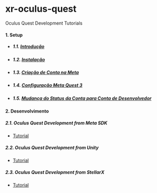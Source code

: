 # xr-oculus-quest
Oculus Quest Development Tutorials

#### 1. Setup
- ##### 1.1. [Introdução](https://gist.github.com/iec-gpes/)
- ##### 1.2. [Instalação](https://gist.github.com/iec-gpes/)
- ##### 1.3. [Criação de Conta na Meta](https://gist.github.com/iec-gpes/)
- ##### 1.4. [Configuração Meta Quest 3](https://gist.github.com/iec-gpes/)
- ##### 1.5. [Mudança do Status da Conta para Conta de Desenvolvedor](https://gist.github.com/iec-gpes/)


#### 2. Desenvolvimento

##### 2.1. Oculus Quest Development from Meta SDK
 - [Tutorial](https://gist.github.com/iec-gpes/)
  
##### 2.2. Oculus Quest Development from Unity
 - [Tutorial](https://gist.github.com/iec-gpes/)

##### 2.3. Oculus Quest Development from StellarX
 - [Tutorial](https://gist.github.com/iec-gpes/)
 
  

